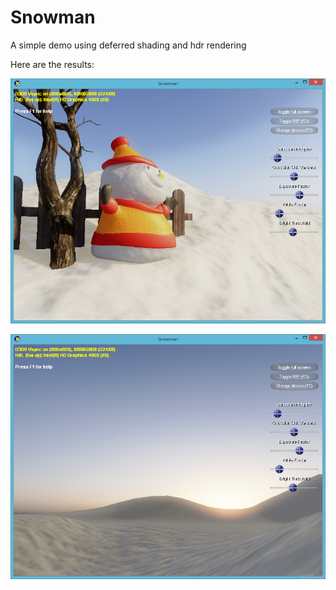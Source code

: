 # Snowman

A simple demo using deferred shading and hdr rendering

Here are the results:

![](https://github.com/league1991/Snowman/raw/master/githubCache/screenshot1.png)

![](https://github.com/league1991/Snowman/raw/master/githubCache/screenshot2.png)
